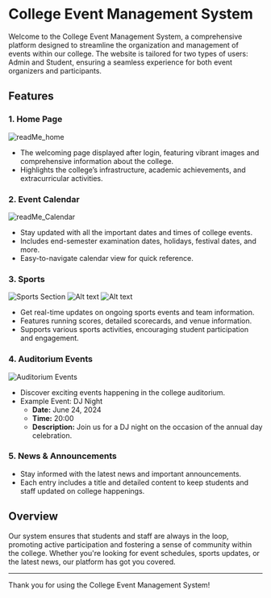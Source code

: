 # College Event Management System

Welcome to the College Event Management System, a comprehensive platform designed to streamline the organization and management of events within our college. The website is tailored for two types of users: Admin and Student, ensuring a seamless experience for both event organizers and participants.

## Features

### 1. Home Page
![readMe_home](https://github.com/temp1codingacc/IIITA-s_college_website/assets/171582799/b9a3705a-3803-4d49-93cf-693109387760)
- The welcoming page displayed after login, featuring vibrant images and comprehensive information about the college.
- Highlights the college’s infrastructure, academic achievements, and extracurricular activities.

### 2. Event Calendar
![readMe_Calendar](https://github.com/temp1codingacc/IIITA-s_college_website/assets/171582799/3c95a145-e5d3-44e5-8053-8d65eb39c319)
- Stay updated with all the important dates and times of college events.
- Includes end-semester examination dates, holidays, festival dates, and more.
- Easy-to-navigate calendar view for quick reference.

### 3. Sports
![Sports Section](./assets/images/website_images/sports_running)
![Alt text](./assets/images/website_images/sports_scorecard)
![Alt text](./assets/images/website_images/sports_home)
- Get real-time updates on ongoing sports events and team information.
- Features running scores, detailed scorecards, and venue information.
- Supports various sports activities, encouraging student participation and engagement.

### 4. Auditorium Events
![Auditorium Events](../assets/images/website_images/auditorium)
- Discover exciting events happening in the college auditorium.
- Example Event: DJ Night
  - **Date:** June 24, 2024
  - **Time:** 20:00
  - **Description:** Join us for a DJ night on the occasion of the annual day celebration.

### 5. News & Announcements
- Stay informed with the latest news and important announcements.
- Each entry includes a title and detailed content to keep students and staff updated on college happenings.


## Overview

Our system ensures that students and staff are always in the loop, promoting active participation and fostering a sense of community within the college. Whether you're looking for event schedules, sports updates, or the latest news, our platform has got you covered.

---

Thank you for using the College Event Management System!
